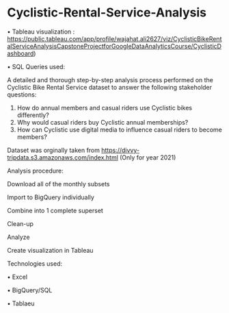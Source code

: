 # Cyclistic-Rental-Service-Analysis

• Tableau visualization : https://public.tableau.com/app/profile/wajahat.ali2627/viz/CyclisticBikeRentalServiceAnalysisCapstoneProjectforGoogleDataAnalyticsCourse/CyclisticDashboard)

• SQL Queries used: 

A detailed and thorough step-by-step analysis process performed on the Cyclistic Bike Rental Service dataset to answer the following stakeholder questions:

1.	How do annual members and casual riders use Cyclistic bikes differently?
2.	Why would casual riders buy Cyclistic annual memberships?
3.	How can Cyclistic use digital media to influence casual riders to become members?

Dataset was orginally taken from https://divvy-tripdata.s3.amazonaws.com/index.html (Only for year 2021)

Analysis procedure:

Download all of the monthly subsets

Import to BigQuery individually

Combine into 1 complete superset

Clean-up

Analyze

Create visualization in Tableau

Technologies used:

• Excel

• BigQuery/SQL

• Tablaeu
